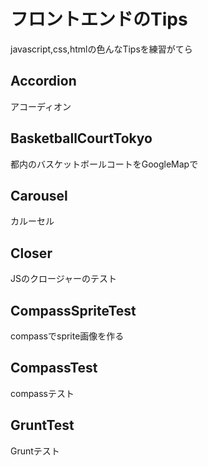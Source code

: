 # フロントエンドのTips
javascript,css,htmlの色んなTipsを練習がてら

## Accordion
アコーディオン

## BasketballCourtTokyo
都内のバスケットボールコートをGoogleMapで

## Carousel
カルーセル

## Closer
JSのクロージャーのテスト

## CompassSpriteTest
compassでsprite画像を作る

## CompassTest
compassテスト

## GruntTest
Gruntテスト


